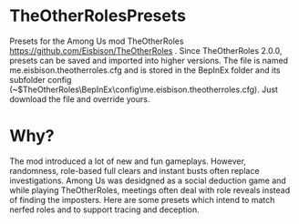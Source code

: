 # TheOtherRolesPresets
Presets for the Among Us mod TheOtherRoles https://github.com/Eisbison/TheOtherRoles .
Since TheOtherRoles 2.0.0, presets can be saved and imported into higher versions.
The file is named me.eisbison.theotherroles.cfg and is stored in the BepInEx folder and its subfolder config (~\$TheOtherRoles\BepInEx\config\me.eisbison.theotherroles.cfg).
Just download the file and override yours.

# Why?
The mod introduced a lot of new and fun gameplays. However, randomness, role-based full clears and instant busts often replace investigations.
Among Us was desidgned as a social deduction game and while playing TheOtherRoles, meetings often deal with role reveals instead of finding the imposters.
Here are some presets which intend to match nerfed roles and to support tracing and deception.

